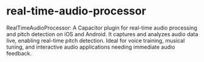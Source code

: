 # real-time-audio-processor
RealTimeAudioProcessor: A Capacitor plugin for real-time audio processing and pitch detection on iOS and Android. It captures and analyzes audio data live, enabling real-time pitch detection. Ideal for voice training, musical tuning, and interactive audio applications needing immediate audio feedback.
